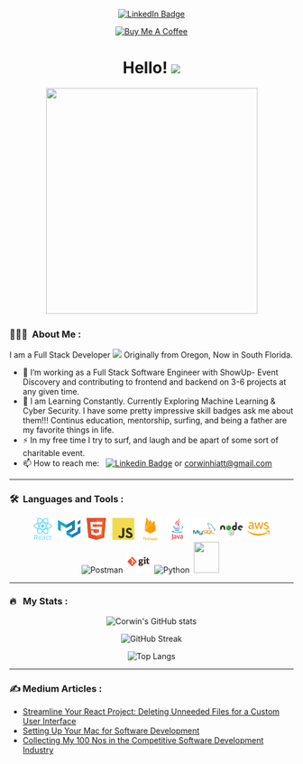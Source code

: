 <p align="center">
  <a href="https://www.linkedin.com/in/corwinhiatt">
    <img src="https://img.shields.io/badge/LinkedIn-blue?style=for-the-badge&logo=linkedin&logoColor=white" alt="LinkedIn Badge">
  </a>
</p>
<p align="center">
  <a href="https://www.buymeacoffee.com/corwinhiatt" target="_blank">
    <img src="https://cdn.buymeacoffee.com/buttons/default-orange.png" alt="Buy Me A Coffee" height="41" width="174">
  </a>
</p>

<h1 align="center">Hello! <img src="https://media.giphy.com/media/hvRJCLFzcasrR4ia7z/giphy.gif" width="40"></h1>

<div align="center">
  <img src="https://media.giphy.com/media/vqxviVfqGAa14SgeiC/giphy.gif" width="375" height="400">
</div>

### 👨🏽‍💻 &nbsp;About Me :

I am a Full Stack Developer <img src="https://media.giphy.com/media/WUlplcMpOCEmTGBtBW/giphy.gif" width="30"> Originally from Oregon, Now in South Florida.

- 🔭 I’m working as a Full Stack Software Engineer with ShowUp- Event Discovery and contributing to frontend and backend on 3-6 projects at any given time.
- 🌱 I am Learning Constantly. Currently Exploring Machine Learning & Cyber Security. I have some pretty impressive skill badges ask me about them!!! Continus education, mentorship, surfing, and being a father are my favorite things in life. 
- ⚡ In my free time I try to surf, and laugh and be apart of some sort of charitable event. 
- 📫 How to reach me: &nbsp; [![Linkedin Badge](https://img.shields.io/badge/-Corwin-blue?style=flat&logo=Linkedin&logoColor=white)](https://www.linkedin.com/in/corwinhiatt) or corwinhiatt@gmail.com

---

### 🛠 &nbsp;Languages and Tools :

<p align="center">
  <img src="https://github.com/devicons/devicon/blob/master/icons/react/react-original-wordmark.svg" title="React" alt="React" width="40" height="40"/>&nbsp;
  <img src="https://github.com/devicons/devicon/blob/master/icons/materialui/materialui-original.svg" title="Material UI" alt="Material UI" width="40" height="40"/>&nbsp;
  <img src="https://github.com/devicons/devicon/blob/master/icons/html5/html5-original.svg" title="HTML5" alt="HTML" width="40" height="40"/>&nbsp;
  <img src="https://github.com/devicons/devicon/blob/master/icons/javascript/javascript-original.svg" title="JavaScript" alt="JavaScript" width="40" height="40"/>&nbsp;
  <img src="https://github.com/devicons/devicon/blob/master/icons/firebase/firebase-plain-wordmark.svg" title="Firebase" alt="Firebase" width="40" height="40"/>&nbsp;
  <img src="https://github.com/devicons/devicon/blob/master/icons/java/java-original-wordmark.svg" title="Java" alt="Java" width="40" height="40"/>&nbsp;
  <img src="https://github.com/devicons/devicon/blob/master/icons/mysql/mysql-original-wordmark.svg" title="MySQL" alt="MySQL" width="40" height="40"/>&nbsp;
  <img src="https://github.com/devicons/devicon/blob/master/icons/nodejs/nodejs-original-wordmark.svg" title="NodeJS" alt="NodeJS" width="40" height="40"/>&nbsp;
  <img src="https://github.com/devicons/devicon/blob/master/icons/amazonwebservices/amazonwebservices-plain-wordmark.svg" title="AWS" alt="AWS" width="40" height="40"/>&nbsp;
  <img src="https://www.vectorlogo.zone/logos/getpostman/getpostman-icon.svg" title="Postman" alt="Postman" width="40" height="40"/>&nbsp;
  <img src="https://github.com/devicons/devicon/blob/master/icons/git/git-original-wordmark.svg" title="Git" alt="Git" width="40" height="40"/>&nbsp;
  <img src="https://img.shields.io/badge/Python-3776AB.svg?style=for-the-badge&logo=Python&logoColor=white" title="Python" alt="Python" width="65" height="40"/>&nbsp;	
  <img src="https://user-images.githubusercontent.com/115106267/224781779-02bcf81a-66dd-4e41-bfb3-334b4d91aa61.png" width="45" height="55"/>&nbsp;	
</p>

---

### 🔥 &nbsp; My Stats :

<p align="center">
  <img src="https://github-readme-stats.vercel.app/api?username=CorwinHiatt&hide=prs,issues,contribs&layout=compact&theme=vision-friendly-dark" alt="Corwin's GitHub stats">
</p>

<p align="center">
  <img src="https://streak-stats.demolab.com/?user=CorwinHiatt&theme=dark" alt="GitHub Streak">
</p>

<p align="center">
  <img src="https://github-readme-stats.vercel.app/api/top-langs/?username=CorwinHiatt&layout=compact&theme=vision-friendly-dark" alt="Top Langs">
</p>

---

### ✍️ Medium Articles :

- [Streamline Your React Project: Deleting Unneeded Files for a Custom User Interface](https://corwinhiatt.medium.com/streamline-your-react-project-deleting-unneeded-files-for-a-custom-user-interface-eee5806d40ee)
- [Setting Up Your Mac for Software Development](https://medium.com/@corwinhiatt2772/setting-up-your-mac-for-software-developement-fcd7dfdba344)
- [Collecting My 100 Nos in the Competitive Software Development Industry](https://medium.com/@corwinhiatt2772/collecting-my-100-nos-in-the-competitive-software-development-industry-21d84829c7d8)
